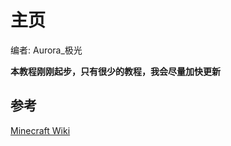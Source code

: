 # 主页

编者: Aurora_极光

**本教程刚刚起步，只有很少的教程，我会尽量加快更新**

## 参考

[Minecraft Wiki](https://minecraft-zh.gamepedia.com/)